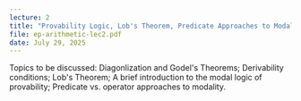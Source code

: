```yaml
---
lecture: 2
title: "Provability Logic, Lob's Theorem, Predicate Approaches to Modality"
file: ep-arithmetic-lec2.pdf  
date: July 29, 2025  
---
```


Topics to be discussed: Diagonlization and Godel's Theorems; Derivability conditions; Lob's Theorem; A brief introduction to the modal logic of provability; Predicate vs. operator approaches to modality.



